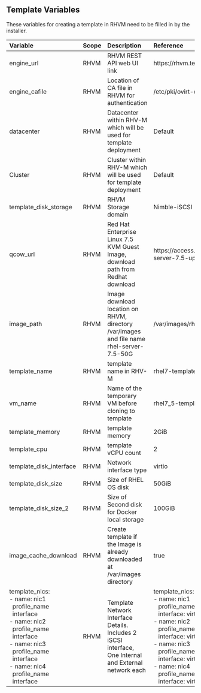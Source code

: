 
## Template Variables

These variables for creating a template in RHVM need to be filled in by the installer.

| Variable                |  Scope          | Description                              |  Reference                                      |
|:----------------------- |:----------------| :----------------------------------------|:------------------------------------------------|
| engine_url              | RHVM           | RHVM REST API web UI link                | ht<span>tps://rhvm.tennet.com/ovirt-engine/api  |
| engine_cafile           | RHVM           | Location of CA file in RHVM for authentication | /etc/pki/ovirt-engine/ca.pem        |
| datacenter              | RHVM           | Datacenter within RHV-M which will be used for template deployment | Default         |
| Cluster                 | RHVM           | Cluster within RHV-M which will be used for template deployment| Default              |
| template_disk_storage   | RHVM           | RHVM Storage domain  | Nimble-iSCSI |
| qcow_url                | RHVM           | Red Hat Enterprise Linux 7.5 KVM Guest Image, download path from Redhat download | ht<span>tps\://access.cdn.redhat.com//content/origin/files/sha256/7f/7ff0d81ebf68119816b2756b7ed591dc9b50d29713e3785cc6bed564429a8b04/rhel-server-7.5-update-1-x86_64-kvm.qcow2?_auth_=1531994907_0819a45adde5729d51cfe519aedfa9ef |
| image_path              | RHVM           | Image download location on RHVM, directory /var/images and file name  rhel-server-7.5-50G | /var/images/rhel-server-7.5-50G |
| template_name           | RHVM           | template name in RHV-M | rhel7-template_7.5_2d-50G |
| vm_name                 | RHVM           | Name of the temporary VM before cloning to template | rhel7_5-template_vm |
| template_memory         | RHVM           | template memory |  2GiB |
| template_cpu            | RHVM           | template vCPU count | 2 |
| template_disk_interface | RHVM           | Network interface type | virtio |
| template_disk_size      | RHVM           | Size of RHEL OS disk | 50GiB |
| template_disk_size_2    | RHVM           | Size of Second disk for Docker local storage | 100GiB |
| image_cache_download    | RHVM           | Create template if the Image is already downloaded at /var/images directory | true |
| template_nics:  <br/>- name: nic1 <br/>  &nbsp;&nbsp;profile_name <br/> &nbsp;&nbsp;interface  <br/>- name: nic2 <br/>  &nbsp;&nbsp;profile_name <br/> &nbsp;&nbsp;interface <br/>- name: nic3 <br/>  &nbsp;&nbsp;profile_name <br/> &nbsp;&nbsp;interface<br/>- name: nic4 <br/>  &nbsp;&nbsp;profile_name <br/> &nbsp;&nbsp;interface| RHVM       | Template Network Interface Details. <br/> Includes 2 iSCSI interface, <br/> One Internal and External network each | template_nics:<br/>- name: nic1 <br/>   &nbsp;&nbsp; profile_name: ovirtmgmt <br/>   &nbsp;&nbsp; interface: virtio <br/>  - name: nic2<br/>   &nbsp;&nbsp; profile_name: iscsi_a<br/>   &nbsp;&nbsp; interface: virtio<br/>  - name: nic3<br/>   &nbsp;&nbsp; profile_name: iscsi_b<br/>   &nbsp;&nbsp; interface: virtio<br/>  - name: nic4<br/>   &nbsp;&nbsp; profile_name: Datacenter<br/>   &nbsp;&nbsp; interface: virtio<br/> |                                                  
                                                                                 
                
                                                                        
